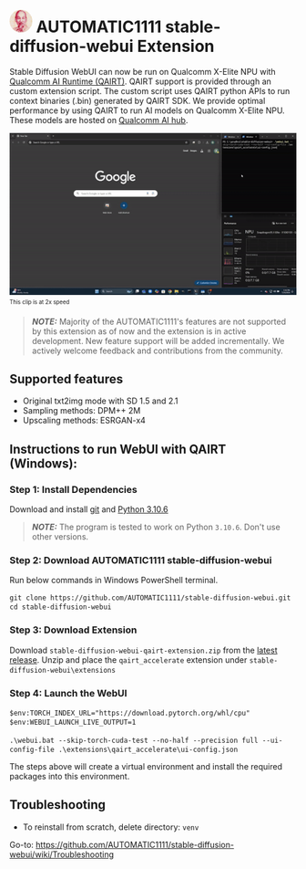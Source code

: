 
# <img src="docs\resources\main_icon.png" alt="drawing" style="width:40px;border-radius: 50%;"/> AUTOMATIC1111 stable-diffusion-webui Extension

Stable Diffusion WebUI can now be run on Qualcomm X-Elite NPU with [Qualcomm AI Runtime (QAIRT)](https://www.qualcomm.com/developer/software/qualcomm-ai-engine-direct-sdk). QAIRT support is provided through an custom extension script. The custom script uses QAIRT python APIs to run context binaries (.bin) generated by QAIRT SDK. We provide optimal performance by using QAIRT to run AI models on Qualcomm X-Elite NPU. These models are hosted on [Qualcomm AI hub](https://aihub.qualcomm.com/compute/models/stable_diffusion_v1_5_quantized?searchTerm=stable).

![sd1_5](docs/resources/qairt.gif)
<sub><sup>This clip is at 2x speed</sup></sup>


> **_NOTE:_**  Majority of the AUTOMATIC1111's features are not supported by this extension as of now and the extension is in active development. New feature support will be added incrementally. We actively welcome feedback and contributions from the community.

## Supported features

* Original txt2img mode with SD 1.5 and 2.1
* Sampling methods: DPM++ 2M
* Upscaling methods: ESRGAN-x4

## Instructions to run WebUI with QAIRT (Windows):

### Step 1: Install Dependencies
Download and install [git](https://github.com/git-for-windows/git/releases/download/v2.39.2.windows.1/Git-2.39.2-64-bit.exe) and [Python 3.10.6](https://www.python.org/ftp/python/3.10.6/python-3.10.6-amd64.exe)

> **_NOTE:_** The program is tested to work on Python `3.10.6`. Don't use other versions.

### Step 2: Download AUTOMATIC1111 stable-diffusion-webui
Run below commands in Windows PowerShell terminal.

```
git clone https://github.com/AUTOMATIC1111/stable-diffusion-webui.git
cd stable-diffusion-webui
```

### Step 3: Download Extension
Download `stable-diffusion-webui-qairt-extension.zip` from the [latest release](https://github.com/quic/wos-ai-plugins/releases/tag/v1.0-automatic1111-webui).
Unzip and place the `qairt_accelerate` extension under `stable-diffusion-webui\extensions`

### Step 4: Launch the WebUI

```
$env:TORCH_INDEX_URL="https://download.pytorch.org/whl/cpu"
$env:WEBUI_LAUNCH_LIVE_OUTPUT=1

.\webui.bat --skip-torch-cuda-test --no-half --precision full --ui-config-file .\extensions\qairt_accelerate\ui-config.json
```

The steps above will create a virtual environment and install the required packages into this environment.


## Troubleshooting

* To reinstall from scratch, delete directory: `venv`

Go-to: https://github.com/AUTOMATIC1111/stable-diffusion-webui/wiki/Troubleshooting
